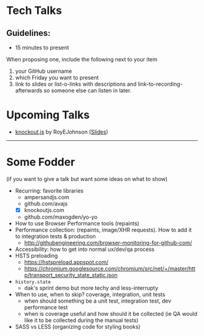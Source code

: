 # Tech Talks

## Guidelines:

- 15 minutes to present

When proposing one, include the following next to your item

1. your GitHub username
1. which Friday you want to present
1. link to slides or list-o-links with descriptions and link-to-recording-afterwards so someone else can listen in later.


# Upcoming Talks

- [knockout.js](https://knockoutjs.com) by RoyEJohnson ([Slides](https://docs.google.com/presentation/d/1XqYxSkoIFAUdkSfmFvHeD5zwqiI384sFitTe9UAkGgI/edit?usp=sharing))

---

# Some Fodder

(if you want to give a talk but want some ideas on what to show)

- Recurring: favorite libraries
    - ampersandjs.com
    - github.com/avajs
    - [x] knockoutjs.com
    - github.com/maxogden/yo-yo
- How to use Browser Performance tools (repaints)
- Performance collection: (repaints, image/XHR requests). How to add it to integration tests & production 
    - http://githubengineering.com/browser-monitoring-for-github-com/
- Accessibility: how to get into normal ux/dev/qa process
- HSTS preloading
    - https://hstspreload.appspot.com/
    - https://chromium.googlesource.com/chromium/src/net/+/master/http/transport_security_state_static.json
- `history.state`
    - dak's sprint demo but more techy and less-interrupty
- When to use, when to skip? coverage, integration, unit tests
    - when should something be a unit test, integration test, dev performance test
    - when is coverage useful and how should it be collected (ie QA would like it to be collected during the manual tests)
- SASS vs LESS (organizing code for styling books)


